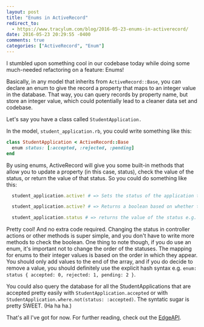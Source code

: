 ```yaml
---
layout: post
title: "Enums in ActiveRecord"
redirect_to:
  - https://www.tracylum.com/blog/2016-05-23-enums-in-activerecord/
date: 2016-05-23 20:29:55 -0400
comments: true
categories: ["ActiveRecord", "Enum"]
---
```


I stumbled upon something cool in our codebase today while doing some much-needed refactoring on a feature: Enums!

Basically, in any model that inherits from `ActiveRecord::Base`, you can declare an enum to give the record a property that maps to an integer value in the database. That way, you can query records by property name, but store an integer value, which could potentially lead to a cleaner data set and codebase.

Let's say you have a class called `StudentApplication.`

In the model, `student_application.rb`, you could write something like this: 

```ruby
class StudentApplication < ActiveRecord::Base
  enum status: [:accepted, :rejected, :pending]
end
```

By using enums, ActiveRecord will give you some built-in methods that allow you to update a property (in this case, status), check the value of the status, or return the value of that status. So you could do something like this: 
<!-- more -->

```ruby
  student_application.active! # => Sets the status of the application to active. 

  student_application.active? # => Returns a boolean based on whether the status is active

  student_application.status # => returns the value of the status e.g. "active"
```
Pretty cool! And no extra code required. Changing the status in controller actions or other methods is super simple, and you don't have to write more methods to check the boolean. One thing to note though, if you do use an enum, it's important not to change the order of the statuses. The mapping for enums to their integer values is based on the order in which they appear. You should only add values to the end of the array, and if you do decide to remove a value, you should definitely use the explicit hash syntax e.g. `enum: status { accepted: 0, rejected: 1, pending: 2 }`.

You could also query the database for all the StudentApplications that are accepted pretty easily with `StudentApplication.accepted` or with `StudentApplication.where.not(status: :accepted)`. The syntatic sugar is pretty SWEET. (Ha ha ha.)

That's all I've got for now. For further reading, check out the [EdgeAPI](http://edgeapi.rubyonrails.org/classes/ActiveRecord/Enum.html).
